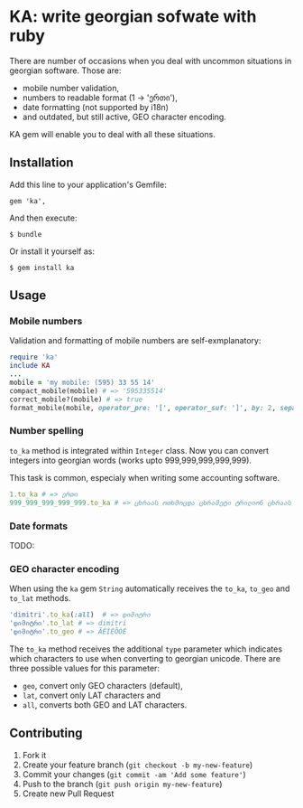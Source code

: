 # KA: write georgian sofwate with ruby

There are number of occasions when you deal with uncommon situations in georgian software.
Those are:

* mobile number validation,
* numbers to readable format (1 -> 'ერთი'), 
* date formatting (not supported by i18n)
* and outdated, but still active, GEO character encoding.

KA gem will enable you to deal with all these situations.

## Installation

Add this line to your application's Gemfile:

    gem 'ka', 

And then execute:

    $ bundle

Or install it yourself as:

    $ gem install ka

## Usage

### Mobile numbers

Validation and formatting of mobile numbers are self-exmplanatory:

```ruby
require 'ka'
include KA
...
mobile = 'my mobile: (595) 33 55 14'
compact_mobile(mobile) # => '595335514'
correct_mobile?(mobile) # => true
format_mobile(mobile, operator_pre: '[', operator_suf: ']', by: 2, separator: ' ') #=> [595]33 55 14
```

### Number spelling

`to_ka` method is integrated within `Integer` class.
Now you can convert integers into georgian words (works upto 999,999,999,999,999).

This task is common, especialy when writing some accounting software.

```ruby
1.to_ka # => ერთი
999_999_999_999_999.to_ka # => ცხრაას ოთხმოცდა ცხრამეტი ტრილიონ ცხრაას ოთხმოცდა ცხრამეტი მილიარდ ცხრაას ოთხმოცდა ცხრამეტი მილიონ ცხრაას ოთხმოცდა ცხრამეტი ათას ცხრაას ოთხმოცდა ცხრამეტი
```

### Date formats

TODO:

### GEO character encoding

When using the `ka` gem `String` automatically receives the `to_ka`, `to_geo` and `to_lat` methods.

```ruby
'dimitri'.to_ka(:all)  # => დიმიტრი
'დიმიტრი'.to_lat # => dimitri
'დიმიტრი'.to_geo # => ÃÉÌÉÔÒÉ
```

The `to_ka` method receives the additional `type` parameter which indicates which characters
to use when converting to georgian unicode. There are three possible values for this parameter:

* `geo`, convert only GEO characters (default),
* `lat`, convert only LAT characters and
* `all`, converts both GEO and LAT characters.

## Contributing

1. Fork it
2. Create your feature branch (`git checkout -b my-new-feature`)
3. Commit your changes (`git commit -am 'Add some feature'`)
4. Push to the branch (`git push origin my-new-feature`)
5. Create new Pull Request

